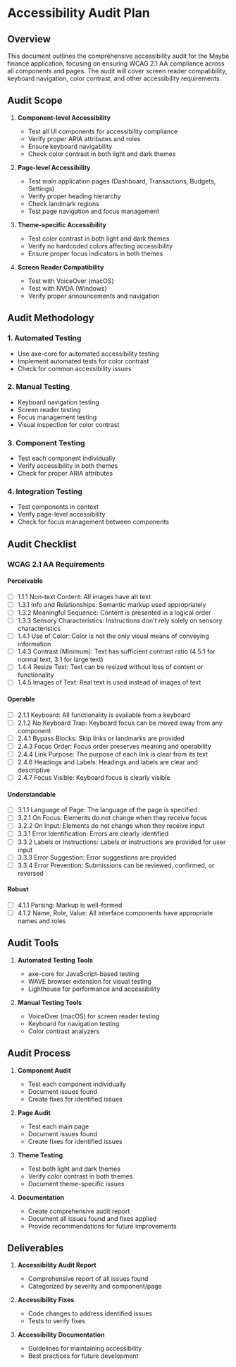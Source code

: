 # Accessibility Audit Plan

## Overview

This document outlines the comprehensive accessibility audit for the Maybe finance application, focusing on ensuring WCAG 2.1 AA compliance across all components and pages. The audit will cover screen reader compatibility, keyboard navigation, color contrast, and other accessibility requirements.

## Audit Scope

1. **Component-level Accessibility**
   - Test all UI components for accessibility compliance
   - Verify proper ARIA attributes and roles
   - Ensure keyboard navigability
   - Check color contrast in both light and dark themes

2. **Page-level Accessibility**
   - Test main application pages (Dashboard, Transactions, Budgets, Settings)
   - Verify proper heading hierarchy
   - Check landmark regions
   - Test page navigation and focus management

3. **Theme-specific Accessibility**
   - Test color contrast in both light and dark themes
   - Verify no hardcoded colors affecting accessibility
   - Ensure proper focus indicators in both themes

4. **Screen Reader Compatibility**
   - Test with VoiceOver (macOS)
   - Test with NVDA (Windows)
   - Verify proper announcements and navigation

## Audit Methodology

### 1. Automated Testing
- Use axe-core for automated accessibility testing
- Implement automated tests for color contrast
- Check for common accessibility issues

### 2. Manual Testing
- Keyboard navigation testing
- Screen reader testing
- Focus management testing
- Visual inspection for color contrast

### 3. Component Testing
- Test each component individually
- Verify accessibility in both themes
- Check for proper ARIA attributes

### 4. Integration Testing
- Test components in context
- Verify page-level accessibility
- Check for focus management between components

## Audit Checklist

### WCAG 2.1 AA Requirements

#### Perceivable
- [ ] 1.1.1 Non-text Content: All images have alt text
- [ ] 1.3.1 Info and Relationships: Semantic markup used appropriately
- [ ] 1.3.2 Meaningful Sequence: Content is presented in a logical order
- [ ] 1.3.3 Sensory Characteristics: Instructions don't rely solely on sensory characteristics
- [ ] 1.4.1 Use of Color: Color is not the only visual means of conveying information
- [ ] 1.4.3 Contrast (Minimum): Text has sufficient contrast ratio (4.5:1 for normal text, 3:1 for large text)
- [ ] 1.4.4 Resize Text: Text can be resized without loss of content or functionality
- [ ] 1.4.5 Images of Text: Real text is used instead of images of text

#### Operable
- [ ] 2.1.1 Keyboard: All functionality is available from a keyboard
- [ ] 2.1.2 No Keyboard Trap: Keyboard focus can be moved away from any component
- [ ] 2.4.1 Bypass Blocks: Skip links or landmarks are provided
- [ ] 2.4.3 Focus Order: Focus order preserves meaning and operability
- [ ] 2.4.4 Link Purpose: The purpose of each link is clear from its text
- [ ] 2.4.6 Headings and Labels: Headings and labels are clear and descriptive
- [ ] 2.4.7 Focus Visible: Keyboard focus is clearly visible

#### Understandable
- [ ] 3.1.1 Language of Page: The language of the page is specified
- [ ] 3.2.1 On Focus: Elements do not change when they receive focus
- [ ] 3.2.2 On Input: Elements do not change when they receive input
- [ ] 3.3.1 Error Identification: Errors are clearly identified
- [ ] 3.3.2 Labels or Instructions: Labels or instructions are provided for user input
- [ ] 3.3.3 Error Suggestion: Error suggestions are provided
- [ ] 3.3.4 Error Prevention: Submissions can be reviewed, confirmed, or reversed

#### Robust
- [ ] 4.1.1 Parsing: Markup is well-formed
- [ ] 4.1.2 Name, Role, Value: All interface components have appropriate names and roles

## Audit Tools

1. **Automated Testing Tools**
   - axe-core for JavaScript-based testing
   - WAVE browser extension for visual testing
   - Lighthouse for performance and accessibility

2. **Manual Testing Tools**
   - VoiceOver (macOS) for screen reader testing
   - Keyboard for navigation testing
   - Color contrast analyzers

## Audit Process

1. **Component Audit**
   - Test each component individually
   - Document issues found
   - Create fixes for identified issues

2. **Page Audit**
   - Test each main page
   - Document issues found
   - Create fixes for identified issues

3. **Theme Testing**
   - Test both light and dark themes
   - Verify color contrast in both themes
   - Document theme-specific issues

4. **Documentation**
   - Create comprehensive audit report
   - Document all issues found and fixes applied
   - Provide recommendations for future improvements

## Deliverables

1. **Accessibility Audit Report**
   - Comprehensive report of all issues found
   - Categorized by severity and component/page

2. **Accessibility Fixes**
   - Code changes to address identified issues
   - Tests to verify fixes

3. **Accessibility Documentation**
   - Guidelines for maintaining accessibility
   - Best practices for future development